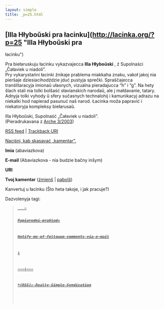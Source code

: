 ```yaml
---
layout: simple
title: _p=25.html 
---
```






## [Illa Hłyboŭski pra łacinku](http://lacinka.org/?p=25 "Illa Hłyboŭski pra
łacinku")

Pra biełaruskuju łacinku vykazvajecca **Illa Hłyboŭski** , ź Supolnaści
„Čałaviek u niadoli”.  
Pry vykarystańni łacinki źnikaje prablema miakkaha znaku, vakoł jakoj nia
pieršaje dziesiacihodździe jduć pustyja sprečki. Spraščajecca tranślitaracyja
imionaŭ ułasnych, vizualna pieradajucca “h” i “g”. Na hety šlach stali nia
tolki bolšaść słavianskich narodaŭ, ale j małdavanie, tatary. Adnyja tolki
vyhody ŭ sfery sučasnych technalohij i kamunikacyj adrazu na niekalki hod
napierad pasunuć naš narod. Łacinka moža papravić i niekatoryja kompleksy
biełarusaŭ.

Illa Hłyboŭski, Supolnaść „Čałaviek u niadoli”.  
(Pieradrukavana z [Arche 3/2003](http://arche.home.by/2003-3/apyt303.html))

[RSS feed](http://lacinka.org/?feed=rss2&p=25) | [Trackback
URI](http://lacinka.org/wp-trackback.php?p=25)

[ Naciśni, kab skasavać „kamentar”. ](javascript:reRoot\(\))

**Imia** (abaviazkova)

**E-mail** (Abaviazkova - nia budzie bačny inšym)

**URI**

**Tvoj kamentar** ([źmienš](javascript:changeCommentSize\(-80\);) |
[pabolš](javascript:changeCommentSize\(80\)))

 Kanvertuj u łacinku (Što heta takoje, i jak pracuje?)

Dazvolenyja tagi: <a href="" title=""> <abbr title=""> <acronym title=""> <b>
<blockquote cite=""> <code> <em> <i> <strike> <strong>

Papiaredni prahlad:

Notify me of followup comments via e-mail


|

 
  
  
---|---  
  







 



  *[RSS]: Really Simple Syndication



